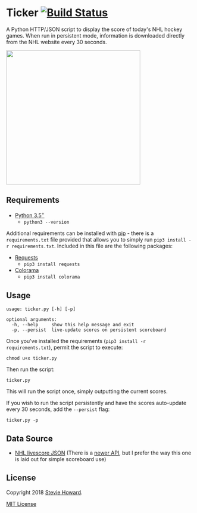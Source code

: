 # Ticker [![Build Status](https://travis-ci.org/stvhwrd/Ticker.svg?branch=master)](https://travis-ci.org/stvhwrd/Ticker)

A Python HTTP/JSON script to display the score of today's NHL hockey games.  When run in persistent mode, information is downloaded directly from the NHL website every 30 seconds.

<img src="https://github.com/stvhwrd/Ticker/blob/master/Screenshots/screenshot.png?raw=true" width="360">


## Requirements

* [Python 3.5<sup>+</sup>](https://www.python.org/downloads/release/python-3)
    * `python3 --version`


Additional requirements can be installed with [pip](https://pip.pypa.io/en/stable/) - there is a `requirements.txt` file provided that allows you to simply run `pip3 install -r requirements.txt`.  Included in this file are the following packages:

* [Requests](https://pypi.python.org/pypi/requests)
    * `pip3 install requests`
* [Colorama](https://pypi.python.org/pypi/colorama)
    * `pip3 install colorama`


## Usage

```
usage: ticker.py [-h] [-p]

optional arguments:
  -h, --help     show this help message and exit
  -p, --persist  live-update scores on persistent scoreboard
```

Once you've installed the requirements (`pip3 install -r requirements.txt`), permit the script to execute:

`chmod u+x ticker.py`

Then run the script:

`ticker.py`

This will run the script once, simply outputting the current scores.

If you wish to run the script persistently and have the scores auto-update every 30 seconds, add the `--persist` flag:

`ticker.py -p`

## Data Source

* [NHL livescore JSON](http://live.nhle.com/GameData/RegularSeasonScoreboardv3.jsonp) (There is a [newer API](https://statsapi.web.nhl.com/api/v1/schedule), but I prefer the way this one is laid out for simple scoreboard use)

## License

Copyright 2018 [Stevie Howard](https://github.com/stvhwrd).

[MIT License](http://opensource.org/licenses/MIT)
